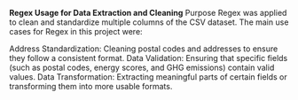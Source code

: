 **Regex Usage for Data Extraction and Cleaning**
Purpose
Regex was applied to clean and standardize multiple columns of the CSV dataset. The main use cases for Regex in this project were:

Address Standardization: Cleaning postal codes and addresses to ensure they follow a consistent format.
Data Validation: Ensuring that specific fields (such as postal codes, energy scores, and GHG emissions) contain valid values.
Data Transformation: Extracting meaningful parts of certain fields or transforming them into more usable formats.
